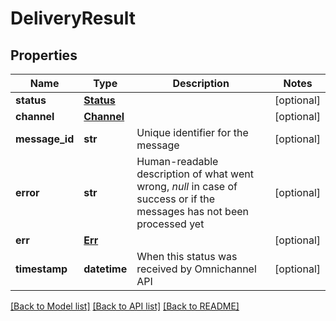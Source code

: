 # DeliveryResult

## Properties
Name | Type | Description | Notes
------------ | ------------- | ------------- | -------------
**status** | [**Status**](Status.md) |  | [optional] 
**channel** | [**Channel**](Channel.md) |  | [optional] 
**message_id** | **str** | Unique identifier for the message | [optional] 
**error** | **str** | Human-readable description of what went wrong, *null* in case of success or if the messages has not been processed yet | [optional] 
**err** | [**Err**](Err.md) |  | [optional] 
**timestamp** | **datetime** | When this status was received by Omnichannel API | [optional] 

[[Back to Model list]](../README.md#documentation-for-models) [[Back to API list]](../README.md#documentation-for-api-endpoints) [[Back to README]](../README.md)


